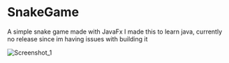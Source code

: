 # SnakeGame
 A simple snake game made with JavaFx
 I made this to learn java, currently no release since im having issues with building it
 
![Screenshot_1](https://user-images.githubusercontent.com/27012591/133935908-3fb74942-11ed-4f56-ad12-9e9258010f94.jpg)
